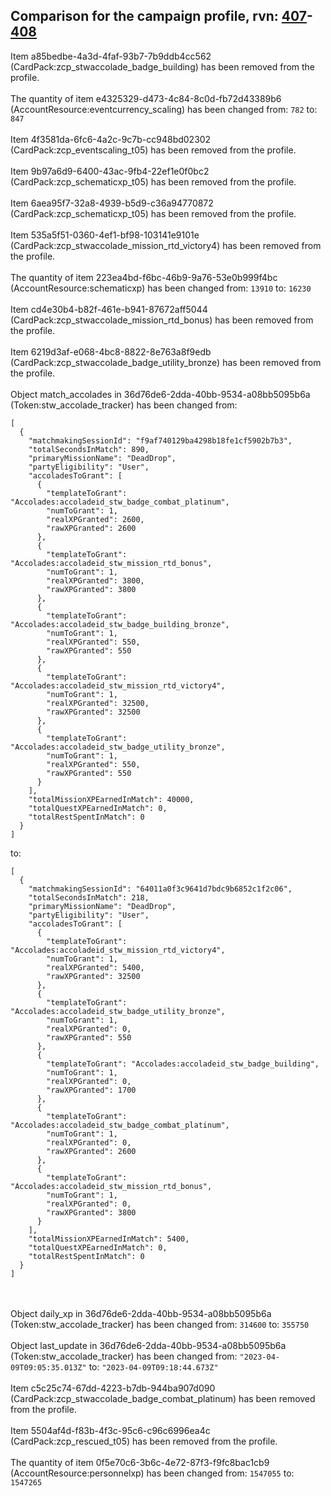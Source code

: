 ## Comparison for the campaign profile, rvn: [407](https://github.com/PRO100KatYT/FortniteProfileRevisions/tree/main/profiles/campaign/407%20campaign.json)-[408](https://github.com/PRO100KatYT/FortniteProfileRevisions/tree/main/profiles/campaign/408%20campaign.json)

Item a85bedbe-4a3d-4faf-93b7-7b9ddb4cc562 (CardPack:zcp_stwaccolade_badge_building) has been removed from the profile.
<br><br>
The quantity of item e4325329-d473-4c84-8c0d-fb72d43389b6 (AccountResource:eventcurrency_scaling) has been changed from: `782` to: `847`
<br><br>
Item 4f3581da-6fc6-4a2c-9c7b-cc948bd02302 (CardPack:zcp_eventscaling_t05) has been removed from the profile.
<br><br>
Item 9b97a6d9-6400-43ac-9fb4-22ef1e0f0bc2 (CardPack:zcp_schematicxp_t05) has been removed from the profile.
<br><br>
Item 6aea95f7-32a8-4939-b5d9-c36a94770872 (CardPack:zcp_schematicxp_t05) has been removed from the profile.
<br><br>
Item 535a5f51-0360-4ef1-bf98-103141e9101e (CardPack:zcp_stwaccolade_mission_rtd_victory4) has been removed from the profile.
<br><br>
The quantity of item 223ea4bd-f6bc-46b9-9a76-53e0b999f4bc (AccountResource:schematicxp) has been changed from: `13910` to: `16230`
<br><br>
Item cd4e30b4-b82f-461e-b941-87672aff5044 (CardPack:zcp_stwaccolade_mission_rtd_bonus) has been removed from the profile.
<br><br>
Item 6219d3af-e068-4bc8-8822-8e763a8f9edb (CardPack:zcp_stwaccolade_badge_utility_bronze) has been removed from the profile.
<br><br>
Object match_accolades in 36d76de6-2dda-40bb-9534-a08bb5095b6a (Token:stw_accolade_tracker) has been changed from:

```
[
  {
    "matchmakingSessionId": "f9af740129ba4298b18fe1cf5902b7b3",
    "totalSecondsInMatch": 890,
    "primaryMissionName": "DeadDrop",
    "partyEligibility": "User",
    "accoladesToGrant": [
      {
        "templateToGrant": "Accolades:accoladeid_stw_badge_combat_platinum",
        "numToGrant": 1,
        "realXPGranted": 2600,
        "rawXPGranted": 2600
      },
      {
        "templateToGrant": "Accolades:accoladeid_stw_mission_rtd_bonus",
        "numToGrant": 1,
        "realXPGranted": 3800,
        "rawXPGranted": 3800
      },
      {
        "templateToGrant": "Accolades:accoladeid_stw_badge_building_bronze",
        "numToGrant": 1,
        "realXPGranted": 550,
        "rawXPGranted": 550
      },
      {
        "templateToGrant": "Accolades:accoladeid_stw_mission_rtd_victory4",
        "numToGrant": 1,
        "realXPGranted": 32500,
        "rawXPGranted": 32500
      },
      {
        "templateToGrant": "Accolades:accoladeid_stw_badge_utility_bronze",
        "numToGrant": 1,
        "realXPGranted": 550,
        "rawXPGranted": 550
      }
    ],
    "totalMissionXPEarnedInMatch": 40000,
    "totalQuestXPEarnedInMatch": 0,
    "totalRestSpentInMatch": 0
  }
]
```

to:

```
[
  {
    "matchmakingSessionId": "64011a0f3c9641d7bdc9b6852c1f2c06",
    "totalSecondsInMatch": 218,
    "primaryMissionName": "DeadDrop",
    "partyEligibility": "User",
    "accoladesToGrant": [
      {
        "templateToGrant": "Accolades:accoladeid_stw_mission_rtd_victory4",
        "numToGrant": 1,
        "realXPGranted": 5400,
        "rawXPGranted": 32500
      },
      {
        "templateToGrant": "Accolades:accoladeid_stw_badge_utility_bronze",
        "numToGrant": 1,
        "realXPGranted": 0,
        "rawXPGranted": 550
      },
      {
        "templateToGrant": "Accolades:accoladeid_stw_badge_building",
        "numToGrant": 1,
        "realXPGranted": 0,
        "rawXPGranted": 1700
      },
      {
        "templateToGrant": "Accolades:accoladeid_stw_badge_combat_platinum",
        "numToGrant": 1,
        "realXPGranted": 0,
        "rawXPGranted": 2600
      },
      {
        "templateToGrant": "Accolades:accoladeid_stw_mission_rtd_bonus",
        "numToGrant": 1,
        "realXPGranted": 0,
        "rawXPGranted": 3800
      }
    ],
    "totalMissionXPEarnedInMatch": 5400,
    "totalQuestXPEarnedInMatch": 0,
    "totalRestSpentInMatch": 0
  }
]
```

<br><br>
Object daily_xp in 36d76de6-2dda-40bb-9534-a08bb5095b6a (Token:stw_accolade_tracker) has been changed from: `314600` to: `355750`
<br><br>
Object last_update in 36d76de6-2dda-40bb-9534-a08bb5095b6a (Token:stw_accolade_tracker) has been changed from: `"2023-04-09T09:05:35.013Z"` to: `"2023-04-09T09:18:44.673Z"`
<br><br>
Item c5c25c74-67dd-4223-b7db-944ba907d090 (CardPack:zcp_stwaccolade_badge_combat_platinum) has been removed from the profile.
<br><br>
Item 5504af4d-f83b-4f3c-95c6-c96c6996ea4c (CardPack:zcp_rescued_t05) has been removed from the profile.
<br><br>
The quantity of item 0f5e70c6-3b6c-4e72-87f3-f9fc8bac1cb9 (AccountResource:personnelxp) has been changed from: `1547055` to: `1547265`
<br><br>
